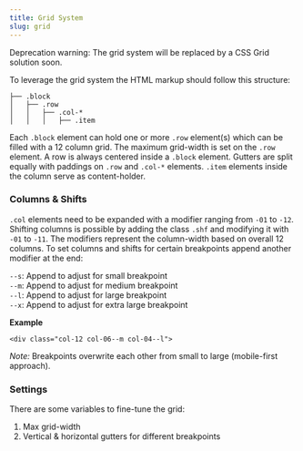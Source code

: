 ```yaml
---
title: Grid System
slug: grid
---
```


<span class="info">Deprecation warning: The grid system will be replaced by a CSS Grid solution soon.</span>

To leverage the grid system the HTML markup should follow this structure:

```
├── .block
│   ├── .row
│   │   ├── .col-*
│   │   │   ├── .item
```

Each `.block` element can hold one or more `.row` element(s) which can be filled with a 12 column grid. The maximum grid-width is set on the `.row` element. A row is always centered inside a `.block` element. Gutters are split equally with paddings on `.row` and `.col-*` elements. `.item` elements inside the column serve as content-holder.

### Columns & Shifts

`.col` elements need to be expanded with a modifier ranging from `-01` to `-12`. Shifting columns is possible by adding the class `.shf` and modifying it with `-01` to `-11`. The modifiers represent the column-width based on overall 12 columns. To set columns and shifts for certain breakpoints append another modifier at the end:

`--s`: Append to adjust for small breakpoint  
`--m`: Append to adjust for medium breakpoint  
`--l`: Append to adjust for large breakpoint  
`--x`: Append to adjust for extra large breakpoint

**Example**

`<div class="col-12 col-06--m col-04--l">`

*Note:* Breakpoints overwrite each other from small to large (mobile-first approach).

### Settings

There are some variables to fine-tune the grid:

1. Max grid-width
2. Vertical & horizontal gutters for different breakpoints
